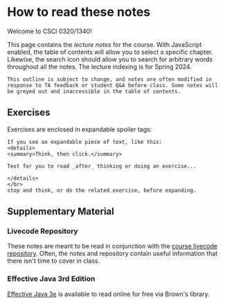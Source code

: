# How to read these notes

Welcome to CSCI 0320/1340! 

This page contains the _lecture notes_ for the course. With JavaScript enabled, the table of contents will allow you to select a specific chapter. Likewise, the search icon should allow you to search for arbitrary words throughout all the notes. The lecture indexing is for Spring 2024. 

~~~admonish warning title="These notes are not final!" 
This outline is subject to change, and notes are often modified in response to TA feedback or student Q&A before class. Some notes will be greyed out and inaccessible in the table of contents.
~~~

## Exercises

Exercises are enclosed in expandable spoiler tags:

~~~admonish note title="Exercise Answers"
If you see an expandable piece of text, like this:
<details>
<summary>Think, then click.</summary>

Text for you to read _after_ thinking or doing an exercise...

</details>
</br>
stop and think, or do the related exercise, before expanding. 
~~~

## Supplementary Material 

### Livecode Repository 

These notes are meant to be read in conjunction with the [course livecode repository](https://github.com/cs0320/class-livecode). Often, the notes and repository contain useful information that there isn't time to cover in class. 

### Effective Java 3rd Edition

[Effective Java 3e](https://bruknow.library.brown.edu/permalink/01BU_INST/9mvq88/alma991043254421906966) is available to read online for free via Brown's library. 